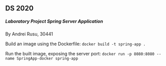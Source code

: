 ## DS 2020
##### Laboratory Project Spring Server Application

By Andrei Rusu, 30441

Build an image using the Dockerfile:
`docker build -t spring-app . `

Run the built image, exposing the server port:
`docker run -p 8080:8080 --name SpringApp-docker spring-app `
